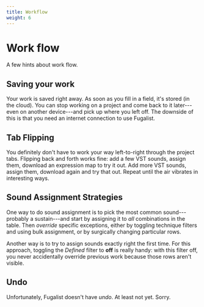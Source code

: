 ```yaml
---
title: Workflow
weight: 6
---
```


# Work flow

A few hints about work flow. 

## Saving your work

Your work is saved right away. 
As soon as you fill in a field, it's stored (in the cloud).
You can stop working on a project and come back to it later---even on another device---and pick up where you left off. 
The downside of this is that you need an internet connection to use Fugalist.

## Tab Flipping

You definitely don't have to work your way left-to-right through the project tabs. 
Flipping back and forth works fine: add a few VST sounds, assign them, download an expression map to try it out.
Add more VST sounds, assign them, download again and try that out.
Repeat until the air vibrates in interesting ways.

## Sound Assignment Strategies

One way to do sound assignment is to pick the most common sound---probably a sustain---and start by assigning
it to _all_ combinations in the table.
Then _override_ specific exceptions, either by toggling technique filters and using bulk assignment, 
or by surgically changing particular rows.

Another way is to try to assign sounds exactly right the first time. 
For this approach, toggling the _Defined_ filter to **off** is really handy:
with this filter off, you never accidentally override previous work because those rows aren't visible.

## Undo

Unfortunately, Fugalist doesn't have _undo_. At least not yet. Sorry.
